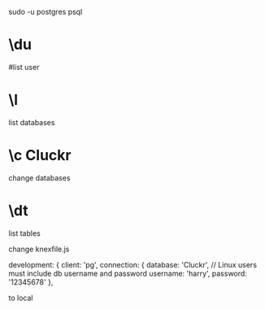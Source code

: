 sudo -u postgres psql

# \du  
#list user


# \l 
list databases

# \c Cluckr
change databases

# \dt 
list tables

change knexfile.js

development: {
      client: 'pg',
      connection: {
        database: 'Cluckr',
        // Linux users must include db username and password
        username: 'harry',
        password: '12345678'
      },

to local
